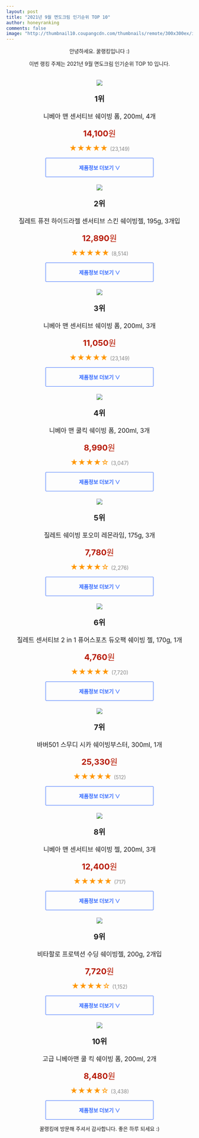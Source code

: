 ```yaml
--- 
layout: post 
title: "2021년 9월 면도크림 인기순위 TOP 10" 
author: honeyranking 
comments: false 
image: "http://thumbnail10.coupangcdn.com/thumbnails/remote/300x300ex/image/vendor_inventory/30a5/cc6ef18533821799569dc73e84b09126318a38b2ef73b7f9e6fd54c78810.jpg" 
--- 
```

<p style="text-align: center;">안녕하세요. 꿀랭킹입니다 :)</p> <p style="text-align: center;">이번 랭킹 주제는 2021년 9월 면도크림 인기순위 TOP 10 입니다.</p><center><img src="http://thumbnail10.coupangcdn.com/thumbnails/remote/300x300ex/image/vendor_inventory/30a5/cc6ef18533821799569dc73e84b09126318a38b2ef73b7f9e6fd54c78810.jpg" style="margin-top:20px" /></center> <p style="text-align: center; font-size: 20px"><b>1위</b></p> <p style="text-align: center; font-size: 17px">니베아 맨 센서티브 쉐이빙 폼, 200ml, 4개</p> <p style="text-align: center;"><span style="color: #b61800; font-size: 22px;"><b>14,100</b>원</span></p> <p style="text-align: center;"><span style="color: #ff9600; font-size: 20px;">★★★★★ </span><span style="color: #878787;">(23,149)</span></p> <center><a href="https://coupa.ng/b7X8y6"> <div style="font-size: 14px; display: inline-block; padding: 15px 90px; color: #346aff; border-radius: 2px; border: 1px solid #346aff; cursor: pointer;"><b>제품정보 더보기 &or;</b></div> </a></center><center><img src="http://thumbnail10.coupangcdn.com/thumbnails/remote/300x300ex/image/product/image/vendoritem/2019/02/12/3189217892/e7df0a9b-d16c-45fb-bbff-ff225dd61c80.jpg" style="margin-top:20px" /></center> <p style="text-align: center; font-size: 20px"><b>2위</b></p> <p style="text-align: center; font-size: 17px">질레트 퓨전 하이드라젤 센서티브 스킨 쉐이빙젤, 195g, 3개입</p> <p style="text-align: center;"><span style="color: #b61800; font-size: 22px;"><b>12,890</b>원</span></p> <p style="text-align: center;"><span style="color: #ff9600; font-size: 20px;">★★★★★ </span><span style="color: #878787;">(8,514)</span></p> <center><a href="https://coupa.ng/b7X8y8"> <div style="font-size: 14px; display: inline-block; padding: 15px 90px; color: #346aff; border-radius: 2px; border: 1px solid #346aff; cursor: pointer;"><b>제품정보 더보기 &or;</b></div> </a></center><center><img src="http://thumbnail10.coupangcdn.com/thumbnails/remote/300x300ex/image/vendor_inventory/images/2017/08/31/10/5/ce6a2cad-2a91-47f3-89e6-00611901bccd.png" style="margin-top:20px" /></center> <p style="text-align: center; font-size: 20px"><b>3위</b></p> <p style="text-align: center; font-size: 17px">니베아 맨 센서티브 쉐이빙 폼, 200ml, 3개</p> <p style="text-align: center;"><span style="color: #b61800; font-size: 22px;"><b>11,050</b>원</span></p> <p style="text-align: center;"><span style="color: #ff9600; font-size: 20px;">★★★★★ </span><span style="color: #878787;">(23,149)</span></p> <center><a href="https://coupa.ng/b7X8y9"> <div style="font-size: 14px; display: inline-block; padding: 15px 90px; color: #346aff; border-radius: 2px; border: 1px solid #346aff; cursor: pointer;"><b>제품정보 더보기 &or;</b></div> </a></center><center><img src="http://thumbnail10.coupangcdn.com/thumbnails/remote/300x300ex/image/retail/images/273137047491173-0440bccb-4b90-4d6d-ae6a-50e6ceebbd36.png" style="margin-top:20px" /></center> <p style="text-align: center; font-size: 20px"><b>4위</b></p> <p style="text-align: center; font-size: 17px">니베아 맨 쿨킥 쉐이빙 폼, 200ml, 3개</p> <p style="text-align: center;"><span style="color: #b61800; font-size: 22px;"><b>8,990</b>원</span></p> <p style="text-align: center;"><span style="color: #ff9600; font-size: 20px;">★★★★☆ </span><span style="color: #878787;">(3,047)</span></p> <center><a href="https://coupa.ng/b7X8za"> <div style="font-size: 14px; display: inline-block; padding: 15px 90px; color: #346aff; border-radius: 2px; border: 1px solid #346aff; cursor: pointer;"><b>제품정보 더보기 &or;</b></div> </a></center><center><img src="http://thumbnail8.coupangcdn.com/thumbnails/remote/300x300ex/image/product/image/vendoritem/2019/03/14/3008652543/1f242d89-0d2b-4431-8a9a-6c23ef74f8eb.jpg" style="margin-top:20px" /></center> <p style="text-align: center; font-size: 20px"><b>5위</b></p> <p style="text-align: center; font-size: 17px">질레트 쉐이빙 포오미 레몬라임, 175g, 3개</p> <p style="text-align: center;"><span style="color: #b61800; font-size: 22px;"><b>7,780</b>원</span></p> <p style="text-align: center;"><span style="color: #ff9600; font-size: 20px;">★★★★☆ </span><span style="color: #878787;">(2,276)</span></p> <center><a href="https://coupa.ng/b7X8zc"> <div style="font-size: 14px; display: inline-block; padding: 15px 90px; color: #346aff; border-radius: 2px; border: 1px solid #346aff; cursor: pointer;"><b>제품정보 더보기 &or;</b></div> </a></center><center><img src="http://thumbnail8.coupangcdn.com/thumbnails/remote/300x300ex/image/retail/images/2017/05/11/17/3/e42bb9fb-fbe6-432b-a384-4578236a29cb.jpg" style="margin-top:20px" /></center> <p style="text-align: center; font-size: 20px"><b>6위</b></p> <p style="text-align: center; font-size: 17px">질레트 센서티브 2 in 1 퓨어스포츠 듀오팩 쉐이빙 젤, 170g, 1개</p> <p style="text-align: center;"><span style="color: #b61800; font-size: 22px;"><b>4,760</b>원</span></p> <p style="text-align: center;"><span style="color: #ff9600; font-size: 20px;">★★★★★ </span><span style="color: #878787;">(7,720)</span></p> <center><a href=""> <div style="font-size: 14px; display: inline-block; padding: 15px 90px; color: #346aff; border-radius: 2px; border: 1px solid #346aff; cursor: pointer;"><b>제품정보 더보기 &or;</b></div> </a></center><center><img src="http://thumbnail8.coupangcdn.com/thumbnails/remote/300x300ex/image/retail/images/2021/04/01/18/2/d786b3a1-8b28-43d3-be62-7fcb88ba049d.jpg" style="margin-top:20px" /></center> <p style="text-align: center; font-size: 20px"><b>7위</b></p> <p style="text-align: center; font-size: 17px">바버501 스무디 시카 쉐이빙부스터, 300ml, 1개</p> <p style="text-align: center;"><span style="color: #b61800; font-size: 22px;"><b>25,330</b>원</span></p> <p style="text-align: center;"><span style="color: #ff9600; font-size: 20px;">★★★★★ </span><span style="color: #878787;">(512)</span></p> <center><a href="https://coupa.ng/b7X8zd"> <div style="font-size: 14px; display: inline-block; padding: 15px 90px; color: #346aff; border-radius: 2px; border: 1px solid #346aff; cursor: pointer;"><b>제품정보 더보기 &or;</b></div> </a></center><center><img src="http://thumbnail6.coupangcdn.com/thumbnails/remote/300x300ex/image/retail/images/2020/02/15/17/4/59938cb9-ac99-4ae9-9672-8ee6762b5c45.jpg" style="margin-top:20px" /></center> <p style="text-align: center; font-size: 20px"><b>8위</b></p> <p style="text-align: center; font-size: 17px">니베아 맨 센서티브 쉐이빙 젤, 200ml, 3개</p> <p style="text-align: center;"><span style="color: #b61800; font-size: 22px;"><b>12,400</b>원</span></p> <p style="text-align: center;"><span style="color: #ff9600; font-size: 20px;">★★★★★ </span><span style="color: #878787;">(717)</span></p> <center><a href="https://coupa.ng/b7X8ze"> <div style="font-size: 14px; display: inline-block; padding: 15px 90px; color: #346aff; border-radius: 2px; border: 1px solid #346aff; cursor: pointer;"><b>제품정보 더보기 &or;</b></div> </a></center><center><img src="http://thumbnail8.coupangcdn.com/thumbnails/remote/300x300ex/image/retail/images/86591169072811-93f92a5f-2365-4c07-88ba-3ff4636e1d4f.jpg" style="margin-top:20px" /></center> <p style="text-align: center; font-size: 20px"><b>9위</b></p> <p style="text-align: center; font-size: 17px">비타할로 프로텍션 수딩 쉐이빙젤, 200g, 2개입</p> <p style="text-align: center;"><span style="color: #b61800; font-size: 22px;"><b>7,720</b>원</span></p> <p style="text-align: center;"><span style="color: #ff9600; font-size: 20px;">★★★★☆ </span><span style="color: #878787;">(1,152)</span></p> <center><a href="https://coupa.ng/b7X8zf"> <div style="font-size: 14px; display: inline-block; padding: 15px 90px; color: #346aff; border-radius: 2px; border: 1px solid #346aff; cursor: pointer;"><b>제품정보 더보기 &or;</b></div> </a></center><center><img src="http://thumbnail10.coupangcdn.com/thumbnails/remote/300x300ex/image/vendor_inventory/077b/6175889899ee2fb7e43145a8446a8cc04f8878d9b22463cd150a7940c8c5.jpg" style="margin-top:20px" /></center> <p style="text-align: center; font-size: 20px"><b>10위</b></p> <p style="text-align: center; font-size: 17px">고급 니베아맨 쿨 킥 쉐이빙 폼, 200ml, 2개</p> <p style="text-align: center;"><span style="color: #b61800; font-size: 22px;"><b>8,480</b>원</span></p> <p style="text-align: center;"><span style="color: #ff9600; font-size: 20px;">★★★★☆ </span><span style="color: #878787;">(3,438)</span></p> <center><a href="https://coupa.ng/b7X8zi"> <div style="font-size: 14px; display: inline-block; padding: 15px 90px; color: #346aff; border-radius: 2px; border: 1px solid #346aff; cursor: pointer;"><b>제품정보 더보기 &or;</b></div> </a></center> <p style="text-align: center;">꿀랭킹에 방문해 주셔서 감사합니다. 좋은 하루 되세요 :)</p>

